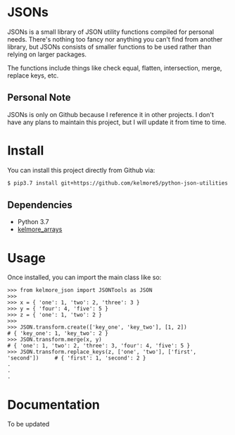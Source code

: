 # JSONs

JSONs is a small library of JSON utility functions compiled for personal needs. There's 
nothing too fancy nor anything you can't find from another library, but JSONs consists of
smaller functions to be used rather than relying on larger packages.

The functions include things like check equal, flatten, intersection, merge, replace keys, etc.

## Personal Note

JSONs is only on Github because I reference it in other projects. I don't have any plans 
to maintain this project, but I will update it from time to time. 

# Install

You can install this project directly from Github via:

```bash
$ pip3.7 install git+https://github.com/kelmore5/python-json-utilities.git
```

## Dependencies

- Python 3.7
- [kelmore_arrays](https://github.com/kelmore5/python-array-utilities)

# Usage

Once installed, you can import the main class like so:

    >>> from kelmore_json import JSONTools as JSON
    >>>
    >>> x = { 'one': 1, 'two': 2, 'three': 3 }
    >>> y = { 'four': 4, 'five': 5 }
    >>> z = { 'one': 1, 'two': 2 }
    >>>
    >>> JSON.transform.create(['key_one', 'key_two'], [1, 2])                   # { 'key_one': 1, 'key_two': 2 }
    >>> JSON.transform.merge(x, y)                                              # { 'one': 1, 'two': 2, 'three': 3, 'four': 4, 'five': 5 }
    >>> JSON.transform.replace_keys(z, ['one', 'two'], ['first', 'second'])     # { 'first': 1, 'second': 2 }
    .
    .
    .

# Documentation

To be updated
